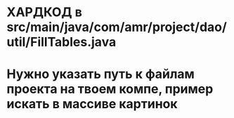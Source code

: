 # ХАРДКОД в src/main/java/com/amr/project/dao/util/FillTables.java

# Нужно указать путь к файлам проекта на твоем компе, пример искать в массиве картинок